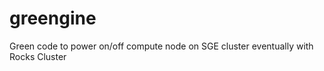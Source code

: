 greengine
=========

Green code to power on/off compute node on SGE cluster eventually with Rocks Cluster
